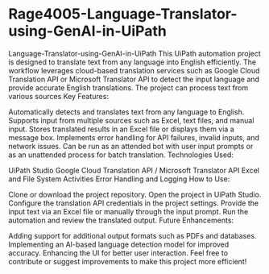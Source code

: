 # Rage4005-Language-Translator-using-GenAI-in-UiPath
Language-Translator-using-GenAI-in-UiPath
This UiPath automation project is designed to translate text from any language into English efficiently. The workflow leverages cloud-based translation services such as Google Cloud Translation API or Microsoft Translator API to detect the input language and provide accurate English translations. The project can process text from various sources Key Features:

Automatically detects and translates text from any language to English. Supports input from multiple sources such as Excel, text files, and manual input. Stores translated results in an Excel file or displays them via a message box. Implements error handling for API failures, invalid inputs, and network issues. Can be run as an attended bot with user input prompts or as an unattended process for batch translation. Technologies Used:

UiPath Studio Google Cloud Translation API / Microsoft Translator API Excel and File System Activities Error Handling and Logging How to Use:

Clone or download the project repository. Open the project in UiPath Studio. Configure the translation API credentials in the project settings. Provide the input text via an Excel file or manually through the input prompt. Run the automation and review the translated output. Future Enhancements:

Adding support for additional output formats such as PDFs and databases. Implementing an AI-based language detection model for improved accuracy. Enhancing the UI for better user interaction. Feel free to contribute or suggest improvements to make this project more efficient!
